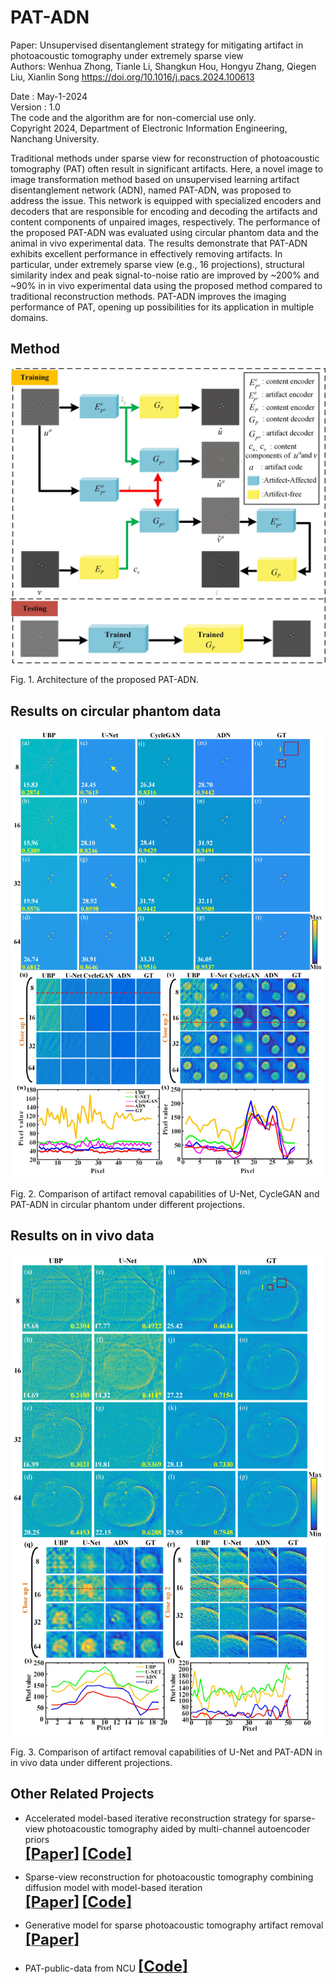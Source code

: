 # PAT-ADN
Paper: Unsupervised disentanglement strategy for mitigating artifact in photoacoustic tomography under extremely sparse view      
Authors: Wenhua Zhong, Tianle Li, Shangkun Hou, Hongyu Zhang, Qiegen Liu, Xianlin Song
https://doi.org/10.1016/j.pacs.2024.100613

Date : May-1-2024     
Version : 1.0       
The code and the algorithm are for non-comercial use only.      
Copyright 2024, Department of Electronic Information Engineering, Nanchang University.  

Traditional methods under sparse view for reconstruction of photoacoustic tomography (PAT) often result in significant artifacts. Here, a novel image to image transformation method based on unsupervised learning artifact disentanglement network (ADN), named PAT-ADN, was proposed to address the issue. This network is equipped with specialized encoders and decoders that are responsible for encoding and decoding the artifacts and content components of unpaired images, respectively. The performance of the proposed PAT-ADN was evaluated using circular phantom data and the animal in vivo experimental data. The results demonstrate that PAT-ADN exhibits excellent performance in effectively removing artifacts. In particular, under extremely sparse view (e.g., 16 projections), structural similarity index and peak signal-to-noise ratio are improved by ~200% and ~90% in in vivo experimental data using the proposed method compared to traditional reconstruction methods. PAT-ADN improves the imaging performance of PAT, opening up possibilities for its application in multiple domains.

## Method
<div align="center"><img src="https://github.com/yqx7150/PAT-ADN/blob/main/Figs/Fig2.jpg"> </div>

Fig. 1. Architecture of the proposed PAT-ADN.

## Results on circular phantom data
<div align="center"><img src="https://github.com/yqx7150/PAT-ADN/blob/main/Figs/Fig5.jpg"> </div>

Fig. 2. Comparison of artifact removal capabilities of U-Net, CycleGAN and PAT-ADN in circular phantom under different projections.

## Results on in vivo data
<div align="center"><img src="https://github.com/yqx7150/PAT-ADN/blob/main/Figs/Fig8.jpg"> </div>

Fig. 3. Comparison of artifact removal capabilities of U-Net and PAT-ADN in in vivo data under different projections.

## Other Related Projects

*  Accelerated model-based iterative reconstruction strategy for sparse-view photoacoustic tomography aided by multi-channel autoencoder priors  
[<font size=5>**[Paper]**</font>](https://onlinelibrary.wiley.com/doi/10.1002/jbio.202300281)         [<font size=5>**[Code]**</font>](https://github.com/yqx7150/PAT-MDAE)     

* Sparse-view reconstruction for photoacoustic tomography combining diffusion model with model-based iteration      
[<font size=5>**[Paper]**</font>](https://www.sciencedirect.com/science/article/pii/S2213597923001118)       [<font size=5>**[Code]**</font>](https://github.com/yqx7150/PAT-Diffusion)

* Generative model for sparse photoacoustic tomography artifact removal      
[<font size=5>**[Paper]**</font>](https://www.spiedigitallibrary.org/conference-proceedings-of-spie/12745/1274503/Generative-model-for-sparse-photoacoustic-tomography-artifact-removal/10.1117/12.2683128.short?SSO=1)   

* PAT-public-data from NCU [<font size=5>**[Code]**</font>](https://github.com/yqx7150/PAT-public-data)
